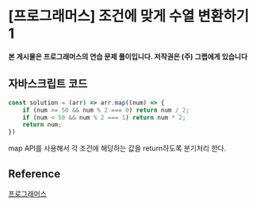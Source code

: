 

# [프로그래머스] 조건에 맞게 수열 변환하기 1

**본 게시물은 프로그래머스의 연습 문제 풀이입니다. 저작권은 (주) 그랩에게 있습니다**

## 자바스크립트 코드

```JavaScript
const solution = (arr) => arr.map((num) => {
    if (num >= 50 && num % 2 === 0) return num / 2;
    if (num < 50 && num % 2 === 1) return num * 2;
    return num;
})
```

map API를 사용해서 각 조건에 해당하는 값을 return하도록 분기처리 한다.



## Reference

[프로그래머스](https://programmers.co.kr)

